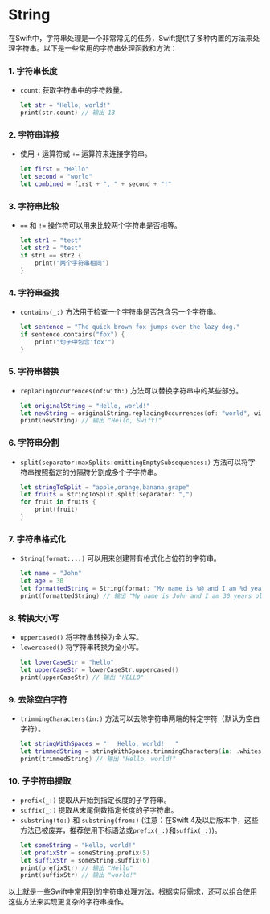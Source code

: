 # String
在Swift中，字符串处理是一个非常常见的任务，Swift提供了多种内置的方法来处理字符串。以下是一些常用的字符串处理函数和方法：

### 1. 字符串长度
- `count`: 获取字符串中的字符数量。
  ```swift
  let str = "Hello, world!"
  print(str.count) // 输出 13
  ```

### 2. 字符串连接
- 使用 `+` 运算符或 `+=` 运算符来连接字符串。
  ```swift
  let first = "Hello"
  let second = "world"
  let combined = first + ", " + second + "!"
  ```

### 3. 字符串比较
- `==` 和 `!=` 操作符可以用来比较两个字符串是否相等。
  ```swift
  let str1 = "test"
  let str2 = "test"
  if str1 == str2 {
      print("两个字符串相同")
  }
  ```

### 4. 字符串查找
- `contains(_:)` 方法用于检查一个字符串是否包含另一个字符串。
  ```swift
  let sentence = "The quick brown fox jumps over the lazy dog."
  if sentence.contains("fox") {
      print("句子中包含'fox'")
  }
  ```

### 5. 字符串替换
- `replacingOccurrences(of:with:)` 方法可以替换字符串中的某些部分。
  ```swift
  let originalString = "Hello, world!"
  let newString = originalString.replacingOccurrences(of: "world", with: "Swift")
  print(newString) // 输出 "Hello, Swift!"
  ```

### 6. 字符串分割
- `split(separator:maxSplits:omittingEmptySubsequences:)` 方法可以将字符串按照指定的分隔符分割成多个子字符串。
  ```swift
  let stringToSplit = "apple,orange,banana,grape"
  let fruits = stringToSplit.split(separator: ",")
  for fruit in fruits {
      print(fruit)
  }
  ```

### 7. 字符串格式化
- `String(format:...)` 可以用来创建带有格式化占位符的字符串。
  ```swift
  let name = "John"
  let age = 30
  let formattedString = String(format: "My name is %@ and I am %d years old.", name, age)
  print(formattedString) // 输出 "My name is John and I am 30 years old."
  ```

### 8. 转换大小写
- `uppercased()` 将字符串转换为全大写。
- `lowercased()` 将字符串转换为全小写。
  ```swift
  let lowerCaseStr = "hello"
  let upperCaseStr = lowerCaseStr.uppercased()
  print(upperCaseStr) // 输出 "HELLO"
  ```

### 9. 去除空白字符
- `trimmingCharacters(in:)` 方法可以去除字符串两端的特定字符（默认为空白字符）。
  ```swift
  let stringWithSpaces = "   Hello, world!   "
  let trimmedString = stringWithSpaces.trimmingCharacters(in: .whitespacesAndNewlines)
  print(trimmedString) // 输出 "Hello, world!"
  ```

### 10. 子字符串提取
- `prefix(_:)` 提取从开始到指定长度的子字符串。
- `suffix(_:)` 提取从末尾倒数指定长度的子字符串。
- `substring(to:)` 和 `substring(from:)` (注意：在Swift 4及以后版本中，这些方法已被废弃，推荐使用下标语法或`prefix(_:)`和`suffix(_:)`)。
  ```swift
  let someString = "Hello, world!"
  let prefixStr = someString.prefix(5)
  let suffixStr = someString.suffix(6)
  print(prefixStr) // 输出 "Hello"
  print(suffixStr) // 输出 "world!"
  ```

以上就是一些Swift中常用到的字符串处理方法。根据实际需求，还可以组合使用这些方法来实现更复杂的字符串操作。
